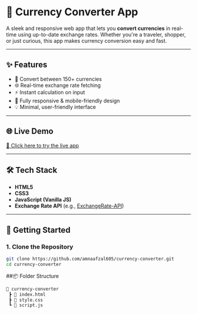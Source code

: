 # 💱 Currency Converter App

A sleek and responsive web app that lets you **convert currencies** in real-time using up-to-date exchange rates. Whether you're a traveler, shopper, or just curious, this app makes currency conversion easy and fast.

---

## ✨ Features

- 🔄 Convert between 150+ currencies
- 🌐 Real-time exchange rate fetching
- ⚡ Instant calculation on input
- 📱 Fully responsive & mobile-friendly design
- 💡 Minimal, user-friendly interface

---


## 🌐 Live Demo

[🔗 Click here to try the live app](https://currency-converter-amna.vercel.app)

---

## 🛠️ Tech Stack

- **HTML5**
- **CSS3**
- **JavaScript (Vanilla JS)**
- **Exchange Rate API** (e.g., [ExchangeRate-API](https://www.exchangerate-api.com/))

---

## 🚀 Getting Started

### 1. Clone the Repository
```bash
git clone https://github.com/amnaafzal605/currency-converter.git
cd currency-converter
```

##📦 Folder Structure
```bash
📁 currency-converter
 ┣ 📄 index.html
 ┣ 📄 style.css
 ┗ 📄 script.js
```

